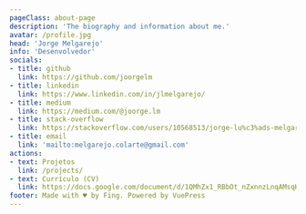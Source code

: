 ```yaml
---
pageClass: about-page
description: 'The biography and information about me.'
avatar: /profile.jpg
head: 'Jorge Melgarejo'
info: 'Desenvolvedor'
socials:
- title: github
  link: https://github.com/joorgelm
- title: linkedin
  link: https://www.linkedin.com/in/jlmelgarejo/
- title: medium
  link: https://medium.com/@joorge.lm
- title: stack-overflow
  link: https://stackoverflow.com/users/10568513/jorge-lu%c3%ads-melgarejo
- title: email
  link: 'mailto:melgarejo.colarte@gmail.com'
actions:
- text: Projetos
  link: /projects/
- text: Currículo (CV)
  link: https://docs.google.com/document/d/1QMhZx1_RBbOt_nZxnnzLnqAMsqKoYbw_XYFWry5RZ38/edit?usp=sharing
footer: Made with ♥ by Fing. Powered by VuePress
---
```


<AboutCard :frontmatter="$page.frontmatter" >
<!-- I attended [Hogwarts School of Witchcraft and Wizardry](https://en.wikipedia.org/wiki/Hogwarts) to study witchcraft, supervised by **Dumbledore** and other professors. I'm trying my best to battle with Lord Voldemort, the evil Wizard that we all fear. My research area includes Defence Against the Dark Arts and other magic. :dizzy: -->

</AboutCard>

<style lang="stylus">

.theme-container.about-page .page
  background-color #e6ecf0
  min-height calc(100vh)
  
  .last-updated
    display none

</style>